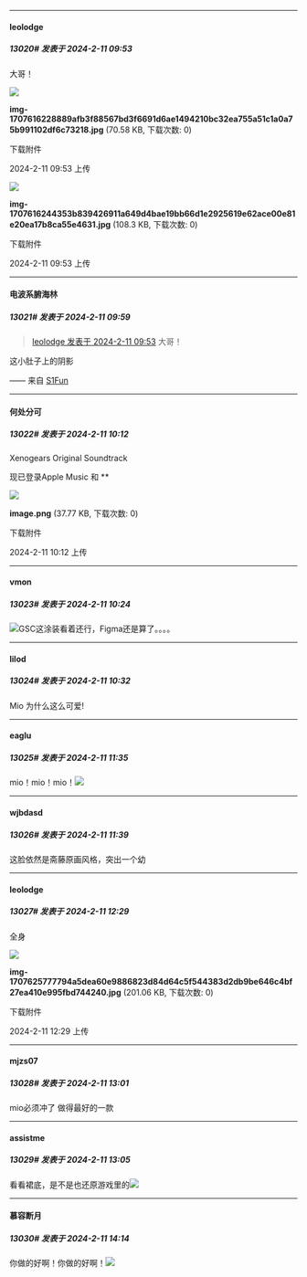 
*****

####  leolodge  
##### 13020#       发表于 2024-2-11 09:53

大哥！

<img src="https://img.saraba1st.com/forum/202402/11/095316udu589hkttujjjda.jpg" referrerpolicy="no-referrer">

<strong>img-1707616228889afb3f88567bd3f6691d6ae1494210bc32ea755a51c1a0a75b991102df6c73218.jpg</strong> (70.58 KB, 下载次数: 0)

下载附件

2024-2-11 09:53 上传

<img src="https://img.saraba1st.com/forum/202402/11/095328gqq8gohhqo18h621.jpg" referrerpolicy="no-referrer">

<strong>img-1707616244353b839426911a649d4bae19bb66d1e2925619e62ace00e81e20ea17b8ca55e4631.jpg</strong> (108.3 KB, 下载次数: 0)

下载附件

2024-2-11 09:53 上传

*****

####  电波系腑海林  
##### 13021#       发表于 2024-2-11 09:59

<blockquote><a href="httphttps://bbs.saraba1st.com/2b/forum.php?mod=redirect&amp;goto=findpost&amp;pid=63938015&amp;ptid=2084818" target="_blank">leolodge 发表于 2024-2-11 09:53</a>
大哥！</blockquote>
这小肚子上的阴影

—— 来自 [S1Fun](https://s1fun.koalcat.com)


*****

####  何处分可  
##### 13022#       发表于 2024-2-11 10:12

Xenogears Original Soundtrack

现已登录Apple Music 和 ** ​​​

<img src="https://img.saraba1st.com/forum/202402/11/101201mv7jng7wsjueqjdn.png" referrerpolicy="no-referrer">

<strong>image.png</strong> (37.77 KB, 下载次数: 0)

下载附件

2024-2-11 10:12 上传

*****

####  vmon  
##### 13023#       发表于 2024-2-11 10:24

<img src="https://static.saraba1st.com/image/smiley/face2017/067.png" referrerpolicy="no-referrer">GSC这涂装看着还行，Figma还是算了。。。。


*****

####  lilod  
##### 13024#       发表于 2024-2-11 10:32

Mio 为什么这么可爱!


*****

####  eaglu  
##### 13025#       发表于 2024-2-11 11:35

mio！mio！mio！<img src="https://static.saraba1st.com/image/smiley/carton2017/384.png" referrerpolicy="no-referrer">

*****

####  wjbdasd  
##### 13026#       发表于 2024-2-11 11:39

这脸依然是斋藤原画风格，突出一个幼


*****

####  leolodge  
##### 13027#       发表于 2024-2-11 12:29

全身

<img src="https://img.saraba1st.com/forum/202402/11/122950mok7h5so4x6xhhw4.jpg" referrerpolicy="no-referrer">

<strong>img-1707625777794a5dea60e9886823d84d64c5f544383d2db9be646c4bf27ea410e995fbd744240.jpg</strong> (201.06 KB, 下载次数: 0)

下载附件

2024-2-11 12:29 上传


*****

####  mjzs07  
##### 13028#       发表于 2024-2-11 13:01

mio必须冲了 做得最好的一款


*****

####  assistme  
##### 13029#       发表于 2024-2-11 13:05

看看裙底，是不是也还原游戏里的<img src="https://static.saraba1st.com/image/smiley/face2017/062.gif" referrerpolicy="no-referrer">


*****

####  慕容断月  
##### 13030#       发表于 2024-2-11 14:14

你做的好啊！你做的好啊！<img src="https://static.saraba1st.com/image/smiley/face2017/066.png" referrerpolicy="no-referrer">

